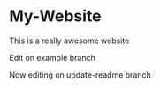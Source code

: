 # My-Website

This is a really awesome website 

Edit on example branch

Now editing on update-readme branch
